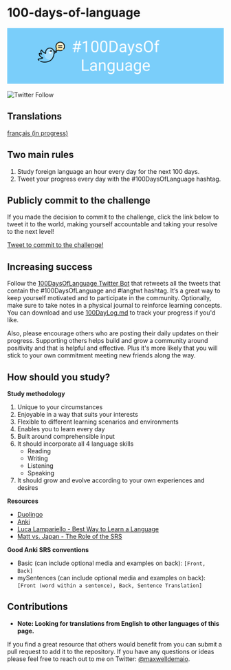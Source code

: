 # 100-days-of-language

![Readme banner image](./static/ReadMeLangBanner.png)

![Twitter Follow](https://img.shields.io/twitter/follow/thelangbot?style=social)

## Translations
[français (in progress)](./translations/README_fr.md)

## Two main rules

1. Study foreign language an hour every day for the next 100 days.
2. Tweet your progress every day with the #100DaysOfLanguage hashtag.

## Publicly commit to the challenge

If you made the decision to commit to the challenge, click the link below to tweet it to the world, making yourself accountable and taking your resolve to the next level!

[Tweet to commit to the challenge!](https://twitter.com/intent/tweet?text=I%27m%20publicly%20committing%20to%20the%20100DaysOfLanguage%20Challenge%20starting%20today!%20Learn%20more%20and%20join%20me!%20Hey%20@thelangbot%20@maxwelldemaio%20&url=https://github.com/maxwelldemaio/100-days-of-language&hashtags=100DaysOfLanguage)

## Increasing success

Follow the [100DaysOfLanguage Twitter Bot](https://twitter.com/thelangbot) that retweets all the tweets that contain the #100DaysOfLanguage and #langtwt hashtag. It’s a great way to keep yourself motivated and to participate in the community. Optionally, make sure to take notes in a physical journal to reinforce learning concepts. You can download and use [100DayLog.md](./100DayLog.md) to track your progress if you'd like.

Also, please encourage others who are posting their daily updates on their progress. Supporting others helps build and grow a community around positivity and that is helpful and effective. Plus it's more likely that you will stick to your own commitment meeting new friends along the way.

## How should you study?

**Study methodology**
1. Unique to your circumstances
2. Enjoyable in a way that suits your interests
3. Flexible to different learning scenarios and environments
4. Enables you to learn every day
5. Built around comprehensible input
6. It should incorporate all 4 language skills
    - Reading
    - Writing
    - Listening
    - Speaking
7. It should grow and evolve according to your own experiences and desires

**Resources**
- [Duolingo](https://www.duolingo.com)
- [Anki](https://ankiweb.net/)
- [Luca Lampariello - Best Way to Learn a Language](https://www.youtube.com/watch?v=SDLlhUv519k)
- [Matt vs. Japan - The Role of the SRS](https://www.youtube.com/watch?v=wrBFhsnBQ2k)

**Good Anki SRS conventions**
- Basic (can include optional media and examples on back): `[Front, Back]`
- mySentences (can include optional media and examples on back): `[Front (word within a sentence), Back, Sentence Translation]`

## Contributions

- **Note: Looking for translations from English to other languages of this page.**

If you find a great resource that others would benefit from you can submit a pull request to add it to the repository. If you have any questions or ideas please feel free to reach out to me on Twitter: [@maxwelldemaio](https://twitter.com/maxwelldemaio).